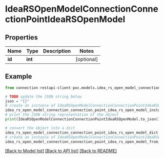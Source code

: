 # IdeaRSOpenModelConnectionConnectionPointIdeaRSOpenModel


## Properties

Name | Type | Description | Notes
------------ | ------------- | ------------- | -------------
**id** | **int** |  | [optional] 

## Example

```python
from connection-restapi-client-poc.models.idea_rs_open_model_connection_connection_point_idea_rs_open_model import IdeaRSOpenModelConnectionConnectionPointIdeaRSOpenModel

# TODO update the JSON string below
json = "{}"
# create an instance of IdeaRSOpenModelConnectionConnectionPointIdeaRSOpenModel from a JSON string
idea_rs_open_model_connection_connection_point_idea_rs_open_model_instance = IdeaRSOpenModelConnectionConnectionPointIdeaRSOpenModel.from_json(json)
# print the JSON string representation of the object
print(IdeaRSOpenModelConnectionConnectionPointIdeaRSOpenModel.to_json())

# convert the object into a dict
idea_rs_open_model_connection_connection_point_idea_rs_open_model_dict = idea_rs_open_model_connection_connection_point_idea_rs_open_model_instance.to_dict()
# create an instance of IdeaRSOpenModelConnectionConnectionPointIdeaRSOpenModel from a dict
idea_rs_open_model_connection_connection_point_idea_rs_open_model_from_dict = IdeaRSOpenModelConnectionConnectionPointIdeaRSOpenModel.from_dict(idea_rs_open_model_connection_connection_point_idea_rs_open_model_dict)
```
[[Back to Model list]](../README.md#documentation-for-models) [[Back to API list]](../README.md#documentation-for-api-endpoints) [[Back to README]](../README.md)


